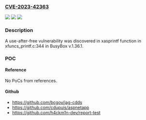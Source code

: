 ### [CVE-2023-42363](https://cve.mitre.org/cgi-bin/cvename.cgi?name=CVE-2023-42363)
![](https://img.shields.io/static/v1?label=Product&message=n%2Fa&color=blue)
![](https://img.shields.io/static/v1?label=Version&message=n%2Fa&color=blue)
![](https://img.shields.io/static/v1?label=Vulnerability&message=n%2Fa&color=brighgreen)

### Description

A use-after-free vulnerability was discovered in xasprintf function in xfuncs_printf.c:344 in BusyBox v.1.36.1.

### POC

#### Reference
No PoCs from references.

#### Github
- https://github.com/bcgov/jag-cdds
- https://github.com/cdupuis/aspnetapp
- https://github.com/h4ckm1n-dev/report-test

